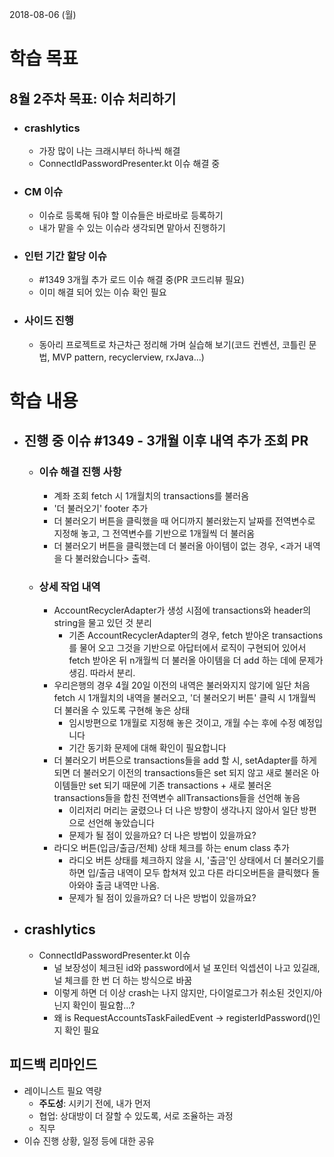 2018-08-06 (월)

# 학습 목표

## 8월 2주차 목표: 이슈 처리하기

- ### crashlytics

  - 가장 많이 나는 크래시부터 하나씩 해결
  - ConnectIdPasswordPresenter.kt 이슈 해결 중

- ### CM 이슈

  - 이슈로 등록해 둬야 할 이슈들은 바로바로 등록하기
  - 내가 맡을 수 있는 이슈라 생각되면 맡아서 진행하기

- ### 인턴 기간 할당 이슈

  - #1349 3개월 추가 로드 이슈 해결 중(PR 코드리뷰 필요)
  - 이미 해결 되어 있는 이슈 확인 필요

- ### 사이드 진행

  - 동아리 프로젝트로 차근차근 정리해 가며 실습해 보기(코드 컨벤션, 코틀린 문법, MVP pattern, recyclerview, rxJava...)



# 학습 내용

- ## 진행 중 이슈 #1349 - 3개월 이후 내역 추가 조회 PR

  - ### 이슈 해결 진행 사항

    - 계좌 조회 fetch 시 1개월치의 transactions를 불러옴
    - '더 불러오기' footer 추가
    - 더 불러오기 버튼을 클릭했을 때 어디까지 불러왔는지 날짜를 전역변수로 지정해 놓고, 그 전역변수를 기반으로 1개월씩 더 불러옴
    - 더 불러오기 버튼을 클릭했는데 더 불러올 아이템이 없는 경우, <과거 내역을 다 불러왔습니다> 출력.




  - ### 상세 작업 내역

    - AccountRecyclerAdapter가 생성 시점에 transactions와 header의 string을 물고 있던 것 분리
      - 기존 AccountRecyclerAdapter의 경우, fetch 받아온 transactions를 물어 오고 그것을 기반으로 아답터에서 로직이 구현되어 있어서 fetch 받아온 뒤 n개월씩 더 불러올 아이템을 더 add 하는 데에 문제가 생김. 따라서 분리.
    - 우리은행의 경우 4월 20일 이전의 내역은 불러와지지 않기에 일단 처음 fetch 시 1개월치의 내역을 불러오고, '더 불러오기 버튼' 클릭 시 1개월씩 더 불러올 수 있도록 구현해 놓은 상태
      - 임시방편으로 1개월로 지정해 놓은 것이고, 개월 수는 후에 수정 예정입니다
      - 기간 동기화 문제에 대해 확인이 필요합니다
    - 더 불러오기 버튼으로 transactions들을 add 할 시, setAdapter를 하게 되면 더 불러오기 이전의 transactions들은 set 되지 않고 새로 불러온 아이템들만 set 되기 때문에 기존 transactions + 새로 불러온 transactions들을 합친 전역변수 allTransactions들을 선언해 놓음
      - 이리저리 머리는 굴렸으나 더 나은 방향이 생각나지 않아서 일단 방편으로 선언해 놓았습니다
      - 문제가 될 점이 있을까요? 더 나은 방법이 있을까요?
    - 라디오 버튼(입금/출금/전체) 상태 체크를 하는 enum class 추가
      - 라디오 버튼 상태를 체크하지 않을 시, '출금'인 상태에서 더 불러오기를 하면 입/출금 내역이 모두 합쳐져 있고 다른 라디오버튼을 클릭했다 돌아와야 출금 내역만 나옴.
      - 문제가 될 점이 있을까요? 더 나은 방법이 있을까요?

- ## crashlytics

  - ConnectIdPasswordPresenter.kt 이슈
    - 널 보장성이 체크된 id와 password에서 널 포인터 익셉션이 나고 있길래, 널 체크를 한 번 더 하는 방식으로 바꿈
    - 이렇게 하면 더 이상 crash는 나지 않지만, 다이얼로그가 취소된 것인지/아닌지 확인이 필요함...?
    - 왜 is RequestAccountsTaskFailedEvent -> registerIdPassword()인지 확인 필요



## 피드백 리마인드

- 레이니스트 필요 역량
  - **주도성**: 시키기 전에, 내가 먼저
  - 협업: 상대방이 더 잘할 수 있도록, 서로 조율하는 과정
  - 직무
- 이슈 진행 상황, 일정 등에 대한 공유

